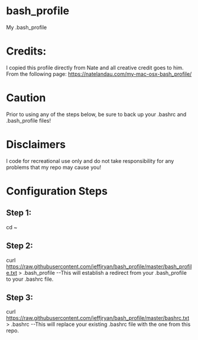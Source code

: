 # bash_profile
My .bash_profile
# Credits:  
I copied this profile directly from Nate and all creative credit goes to him.  From the following page: https://natelandau.com/my-mac-osx-bash_profile/

# Caution
Prior to using any of the steps below, be sure to back up your .bashrc and .bash_profile files!

# Disclaimers
I code for recreational use only and do not take responsibility for any problems that my repo may cause you!

# Configuration Steps
## Step 1: 
  cd ~
## Step 2:
curl https://raw.githubusercontent.com/jeffjryan/bash_profile/master/bash_profile.txt > .bash_profile
--This will establish a redirect from your .bash_profile to your .bashrc file.
## Step 3:
curl https://raw.githubusercontent.com/jeffjryan/bash_profile/master/bashrc.txt > .bashrc
--This will replace your existing .bashrc file with the one from this repo.

